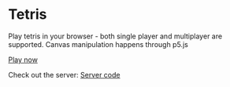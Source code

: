 # Tetris
Play tetris in your browser - both single player and multiplayer are supported. Canvas manipulation happens through p5.js

[Play now](http://tetris-dewaeq.netlify.app)

Check out the server:
[Server code](https://github.com/Dewaeq/tetris-server)
